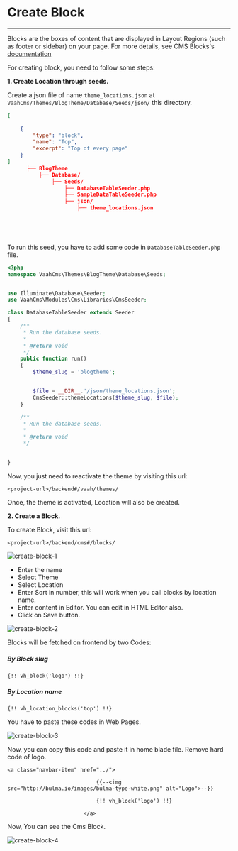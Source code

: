 # Create Block

------

Blocks are the boxes of content that are displayed in Layout Regions (such as footer or sidebar) on your page. For more details, see CMS Blocks's [documentation](https://nuxt.getdemo.dev:48300/cms/docs/cms/blocks)

For creating block, you need to follow some steps:

**1. Create Location through seeds.**

Create a json file of name `theme_locations.json` at `VaahCms/Themes/BlogTheme/Database/Seeds/json/` this directory.

```json
[
    
    {
        "type": "block",
        "name": "Top",
        "excerpt": "Top of every page"
    }
]
      ├── BlogTheme
          ├── Database/
              ├── Seeds/
                  ├── DatabaseTableSeeder.php
                  ├── SampleDataTableSeeder.php
                  ├── json/
                      ├── theme_locations.json


      
    
```

To run this seed, you have to add some code in `DatabaseTableSeeder.php` file.



```php
<?php
namespace VaahCms\Themes\BlogTheme\Database\Seeds;


use Illuminate\Database\Seeder;
use VaahCms\Modules\Cms\Libraries\CmsSeeder;

class DatabaseTableSeeder extends Seeder
{
    /**
     * Run the database seeds.
     *
     * @return void
     */
    public function run()
    {
        $theme_slug = 'blogtheme';


        $file = __DIR__.'/json/theme_locations.json';
        CmsSeeder::themeLocations($theme_slug, $file);
    }

    /**
     * Run the database seeds.
     *
     * @return void
     */


}
```

Now, you just need to reactivate the theme by visiting this url:

```
<project-url>/backend#/vaah/themes/
```



Once, the theme is activated, Location will also be created.

**2. Create a Block.**

To create Block, visit this url:

```
<project-url>/backend/cms#/blocks/
```

<img :src="$withBase('/images/create-block-1.png')" alt="create-block-1">


- Enter the name
- Select Theme
- Select Location
- Enter Sort in number, this will work when you call blocks by location name.
- Enter content in Editor. You can edit in HTML Editor also.
- Click on Save button.

<img :src="$withBase('/images/create-block-2.png')" alt="create-block-2">

Blocks will be fetched on frontend by two Codes:

##### By Block slug

```php+HTML
{!! vh_block('logo') !!}
```



##### By Location name

```php+HTML
{!! vh_location_blocks('top') !!}
```

You have to paste these codes in Web Pages.

<img :src="$withBase('/images/create-block-3.png')" alt="create-block-3">

Now, you can copy this code and paste it in home blade file. Remove hard code of logo.


```php+HTML
<a class="navbar-item" href="../">
                            
                            {{--<img src="http://bulma.io/images/bulma-type-white.png" alt="Logo">--}}
                            
                            {!! vh_block('logo') !!}
                            
                        </a>
```

Now, You can see the Cms Block.

<img :src="$withBase('/images/create-block-4.png')" alt="create-block-4">